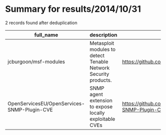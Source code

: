 
# Summary for results/2014/10/31
    
2 records found after deduplication

| full_name | description | html_url | matched_list | matched_count | pushed_at | size | stargazers_count | language | forks_count | vul_ids |
|---------------------------------------------|-----------------------------------------------------------------|----------------------------------------------------------------|----------------------------------|-----------------|---------------------------|--------|--------------------|------------|---------------|-----------|
| jcburgoon/msf-modules | Metasploit modules to detect Tenable Network Security products. | https://github.com/jcburgoon/msf-modules | ['metasploit module OR payload'] | 1 | 2014-10-31 18:11:11+00:00 | 192 | 0 | Ruby | 1 | [] |
| OpenServicesEU/OpenServices-SNMP-Plugin-CVE | SNMP agent extension to expose locally exploitable CVEs | https://github.com/OpenServicesEU/OpenServices-SNMP-Plugin-CVE | ['exploit'] | 1 | 2014-10-31 08:15:12+00:00 | 120 | 0 | Perl | 1 | [] |
